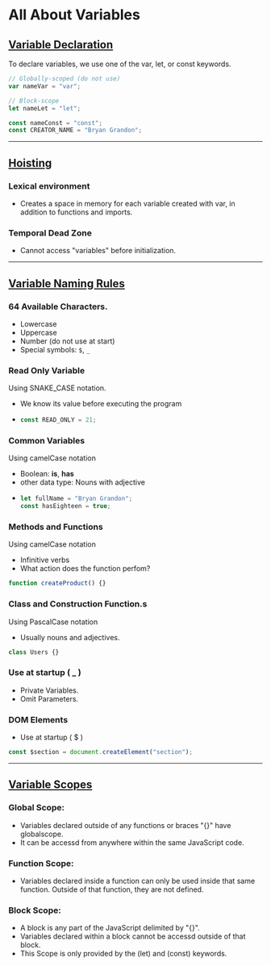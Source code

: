 # All About Variables

## [Variable Declaration](/JavaScript/All-About-Variables/variable-declarations.js)

To declare variables, we use one of the var, let, or const keywords.

```js
// Globally-scoped (do not use)
var nameVar = "var";

// Block-scope
let nameLet = "let";

const nameConst = "const";
const CREATOR_NAME = "Bryan Grandon";
```

---

## [Hoisting](/JavaScript/All-About-Variables/hoisting.js)

### Lexical environment

- Creates a space in memory for each variable created with var, in addition to functions and imports.

### Temporal Dead Zone

- Cannot access "variables" before initialization.

---

## [Variable Naming Rules](/JavaScript/All-About-Variables/naming-rules.js)

### 64 Available Characters.

- Lowercase
- Uppercase
- Number (do not use at start)
- Special symbols: `$`, `_`

### Read Only Variable

Using SNAKE_CASE notation.

- We know its value before executing the program
- ```javascript
  const READ_ONLY = 21;
  ```

### Common Variables

Using camelCase notation

- Boolean: **is**, **has**
- other data type: Nouns with adjective
- ```javascript
  let fullName = "Bryan Grandon";
  const hasEighteen = true;
  ```

### Methods and Functions

Using camelCase notation

- Infinitive verbs
- What action does the function perfom?

```javascript
function createProduct() {}
```

### Class and Construction Function.s

Using PascalCase notation

- Usually nouns and adjectives.

```javascript
class Users {}
```

### Use at startup ( \_ )

- Private Variables.
- Omit Parameters.

### DOM Elements

- Use at startup ( $ )

```javascript
const $section = document.createElement("section");
```

---

## [Variable Scopes](/JavaScript/All-About-Variables/scopes.js)

### Global Scope:

- Variables declared outside of any functions or braces "{}" have globalscope.
- It can be accessd from anywhere within the same JavaScript code.

### Function Scope:

- Variables declared inside a function can only be used inside that same function. Outside of that function, they are not defined.

### Block Scope:

- A block is any part of the JavaScript delimited by "{}".
- Variables declared within a block cannot be accessd outside of that block.
- This Scope is only provided by the (let) and (const) keywords.
